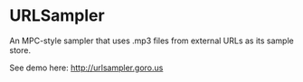 # URLSampler

An MPC-style sampler that uses .mp3 files from external URLs as its sample store.

See demo here: http://urlsampler.goro.us

